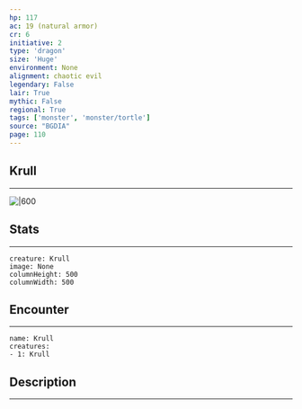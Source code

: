 ```yaml
---
hp: 117
ac: 19 (natural armor)
cr: 6
initiative: 2
type: 'dragon'    
size: 'Huge'
environment: None
alignment: chaotic evil
legendary: False
lair: True
mythic: False
regional: True
tags: ['monster', 'monster/tortle']
source: "BGDIA"
page: 110
---
```


## Krull
---

![|600](D:/Program%20Files/5e.tools/img/bestiary/BGDIA/Krull.jpg)

## Stats
---

```statblock
creature: Krull
image: None
columnHeight: 500
columnWidth: 500
```

## Encounter
---

```encounter-table
name: Krull
creatures:
- 1: Krull
```

## Description
---




